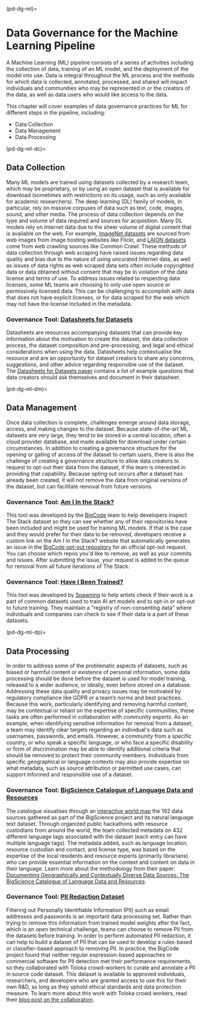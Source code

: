 (pd-dg-ml)=

# Data Governance for the Machine Learning Pipeline

A Machine Learning (ML) pipeline consists of a series of activities including the collection of data, training of an ML model, and the deployment of the model into use. 
Data is integral throughout the ML process and the methods for which data is collected, annotated, processed, and shared will impact individuals and communities who may be represented in or the creators of the data, as well as data users who would like access to the data. 

This chapter will cover examples of data governance practices for ML for different steps in the pipeline, including: 
- Data Collection
- Data Management
- Data Processing

(pd-dg-ml-dc)=
## Data Collection

Many ML models are trained using datasets collected by a research team, which may be proprietary, or by using an open dataset that is available for download (sometimes with restrictions on its usage, such as only available for academic researchers).
The deep learning (DL) family of models, in particular, rely on massive corpuses of data such as text, code, images, sound, and other media.
The process of data collection depends on the type and volume of data required and sources for acquisition.
Many DL models rely on Internet data due to the sheer volume of digital content that is available on the web. 
For example, [ImageNet datasets](https://www.image-net.org/about.php) are sourced from web images from image hosting websites like Flickr, and [LAION datasets](https://laion.ai/faq/) come from web crawling sources like Common Crawl.
These methods of data collection through web scraping have raised issues regarding data quality and bias due to the nature of using uncurated Internet data, as well as issues of data rights as web scraped data sets often include copyrighted data or data obtained without consent that may be in violation of the data license and terms of use.
To address issues related to respecting data licenses, some ML teams are choosing to only use open source or permissively licensed data.
This can be challenging to accomplish with data that does not have explicit licenses, or for data scraped for the web which may not have the license included in the metadata.

### Governance Tool: [Datasheets for Datasets](https://www.microsoft.com/en-us/research/uploads/prod/2019/01/1803.09010.pdf)

Datasheets are resources accompanying datasets that can provide key information about the motivation to create the dataset, 
the data collection process, the dataset composition and pre-processing, and legal and ethical considerations when using the data.
Datasheets help contextualise the resource and are an opportunity for dataset creators to share any concerns, suggestions,
and other advice regarding responsible use of the dataset.
The [Datasheets for Datasets paper](https://www.microsoft.com/en-us/research/uploads/prod/2019/01/1803.09010.pdf) contains a list of example questions that data creators should ask themselves and document in their datasheet.

(pd-dg-ml-dm)=
## Data Management

Once data collection is complete, challenges emerge around data storage, access, and making changes to the dataset.
Because state-of-the-art ML datasets are very large, they tend to be stored in a central location, often a cloud provider database, and made available for download under certain circumstances.
In addition to creating a governance structure for the opening or gating of access of the dataset to certain users, there is also the challenge of creating a governance structure to allow data creators to request to opt-out their data from the dataset, if the team is interested in providing that capability.
Because opting out occurs after a dataset has already been created, it will not remove the data from original versions of the dataset, but can facilitate removal from future versions.

### Governance Tool: [Am I In the Stack?](https://huggingface.co/spaces/bigcode/in-the-stack)
This tool was developed by the [BigCode](https://www.bigcode-project.org/) team to help developers inspect The Stack dataset so they can see whether any of their repositories have been included and might be used for training ML models. 
If that is the case and they would prefer for their data to be removed, developers receive a custom link on the Am I In the Stack? website that automatically generates an issue in the [BigCode opt-out repository](https://github.com/bigcode-project/opt-out-v2) for an official opt-out request. You can choose which repos you'd like to remove, as well as your commits and issues. After submitting the issue, your request is added to the queue for removal from all future iterations of The Stack.

### Governance Tool: [Have I Been Trained?](https://haveibeentrained.com/)

This tool was developed by [Spawning](https://spawning.ai/) to help artists check if their work is a part of common datasets used to train AI art models and to opt-in or 
opt-out to future training. They maintain a "registry of non-consenting data" where individuals and companies can check to see if their data is a part of these datasets.

(pd-dg-ml-dp)=
## Data Processing

In order to address some of the problematic aspects of datasets, such as biased or harmful content or existence of personal information, some data processing should be done before the dataset is used for model training, released to a wider audience, or ideally, even before stored on a database.
Addressing these data quality and privacy issues may be motivated by regulatory compliance like GDPR or a team’s norms and best practices.
Because this work, particularly identifying and removing harmful content, may be contextual or reliant on the expertise of specific communities, these tasks are often performed in collaboration with community experts.
As an example, when identifying sensitive information for removal from a dataset, a team may identify clear targets regarding an individual's data such as usernames, passwords, and emails.
However, a community from a specific country, or who speak a specific language, or who face a specific disability or form of discrimination may be able to identify additional criteria that should be removed to protect their community members.
Individuals from specific geographical or language contexts may also provide expertise on what metadata, such as source attribution or permitted use cases, can support informed and responsible use of a dataset.

### Governance Tool: [BigScience Catalogue of Language Data and Resources](https://oecd.ai/en/catalogue/tools/bigscience-catalogue-of-language-data-and-resources)

The catalogue visualises through an [interactive world map](https://huggingface.co/spaces/bigscience/SourcingCatalog) the 192 data sources gathered as part of the BigScience project and its natural language text dataset. Through organized public hackathons with resource custodians from around the world, the team collected metadata on 432 different language tags associated with the dataset (each entry can have multiple language tags). The metadata added, such as language location, resource custodian and contact, and license type, was based on the expertise of the local residents and resource experts (primarily librarians) who can provide essential information on the context and content on data in their language. Learn more about the methodology from their paper: [Documenting Geographically and Contextually Diverse Data Sources: The BigScience Catalogue of Language Data and Resources](https://arxiv.org/abs/2201.10066).

### Governance Tool: [PII Redaction Dataset](https://huggingface.co/datasets/bigcode/bigcode-pii-dataset)

Filtering out Personally Identifiable Information (PII) such as email addresses and passwords is an important data processing set.
Rather than trying to remove this information from trained model weights after the fact, which is an open technical challenge,
teams can choose to remove PII from the datasets before training.
In order to perform automated PII redaction, it can help to build a dataset of PII that can be used to develop a rules-based or
classifier-based approach to removing PII.
In practice, the BigCode project found that neither regular expression-based approaches or commercial software for PII detection met their
performance requirements, so they collaborated with Toloka crowd-workers to curate and annotate a PII in source code dataset.
This dataset is available to approved individuals, researchers, and developers who are granted access to use this for their own R&D, as long as they uphold ethical standards and data protection measure.
To learn more about this work with Toloka crowd workers, read their [blog post on the collaboration](https://toloka.ai/blog/bigcode-project/).
